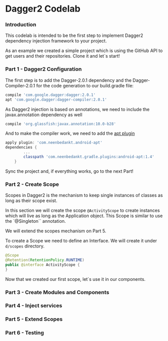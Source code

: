 # Dagger2 Codelab

### Introduction
This codelab is intended to be the first step to implement Dagger2 dependency injection framework to your project.

As an example we created a simple project which is using the GitHub API to get users and their repositories. Clone it and let´s start!

### Part 1 - Dagger2 Configuration
The first step is to add the Dagger-2.0.1 dependency and the Dagger-Compiler-2.0.1 for the code generation to our build.gradle file:

```groovy
compile 'com.google.dagger:dagger:2.0.1'
apt 'com.google.dagger:dagger-compiler:2.0.1'
```

As Dagger2 injection is based on annotations, we need to include the javax.annotation dependency as well

```groovy
compile 'org.glassfish:javax.annotation:10.0-b28'
```

And to make the compiler work, we need to add the [apt plugin][apt]

```groovy
apply plugin: 'com.neenbedankt.android-apt'
dependencies {
		...
		classpath 'com.neenbedankt.gradle.plugins:android-apt:1.4'
	}
```

Sync the project and, if everything works, go to the next Part!

### Part 2 - Create Scope

Scopes in Dagger2 is the mechanism to keep single instances of classes as long as their scope exist.

In this section we will create the scope ``@ActivityScope`` to create instances which will live as long as the Application object. This Scope is similar to use the `@Singleton`` annotation.

We will extend the scopes mechanism on Part 5.

To create a Scope we need to define an Interface. We will create it under ``d/scopes`` directory.

```java
@Scope
@Retention(RetentionPolicy.RUNTIME)
public @interface ActivityScope {
}
```

Now that we created our first scope, let´s use it in our components.

### Part 3 - Create Modules and Components

### Part 4 - Inject services

### Part 5 - Extend Scopes

### Part 6 - Testing


[apt]: https://bitbucket.org/hvisser/android-apt